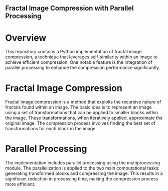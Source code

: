 ## Fractal Image Compression with Parallel Processing

# Overview
This repository contains a Python implementation of fractal image compression, a technique that leverages self-similarity within an image to achieve efficient compression. One notable feature is the integration of parallel processing to enhance the compression performance significantly.

# Fractal Image Compression
Fractal image compression is a method that exploits the recursive nature of fractals found within an image. The basic idea is to represent an image using a set of transformations that can be applied to smaller blocks within the image. These transformations, when iteratively applied, approximate the original image. The compression process involves finding the best set of transformations for each block in the image.

# Parallel Processing
The implementation includes parallel processing using the multiprocessing module. The parallelization is applied to the two main computational tasks: generating transformed blocks and compressing the image. This results in a significant reduction in processing time, making the compression process more efficient.

